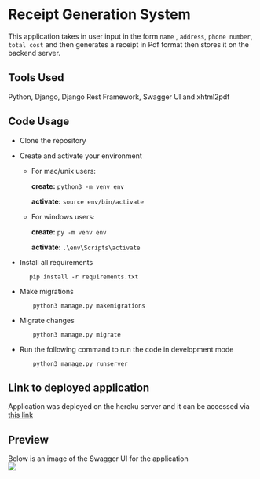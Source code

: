 # Receipt Generation System

This application takes in user input in the form `name` , `address`, `phone number`, `total cost` and then generates a receipt in Pdf format then stores it on the backend server.

## Tools Used
Python, Django, Django Rest Framework, Swagger UI and xhtml2pdf

## Code Usage
- Clone the repository
- Create and activate your environment 
  - For mac/unix users: 

     **create:** ```python3 -m venv env```

     **activate:** `source env/bin/activate`

  - For windows users: 

    **create:** `py -m venv env`

    **activate:** `.\env\Scripts\activate`
    
 - Install all requirements
 ```shell
       pip install -r requirements.txt
 ```
 - Make migrations
```shell
       python3 manage.py makemigrations
 ```
 - Migrate changes
```shell
       python3 manage.py migrate
 ```
 - Run the following command to run the code in development mode
```shell
       python3 manage.py runserver
 ```

## Link to deployed application
Application was deployed on the heroku server and it can be accessed via [this link](https://receipt-generation-system.herokuapp.com/)

## Preview
Below is an image of the Swagger UI for the application
<br>
<img src="./static/images/Screenshot.png"> 
